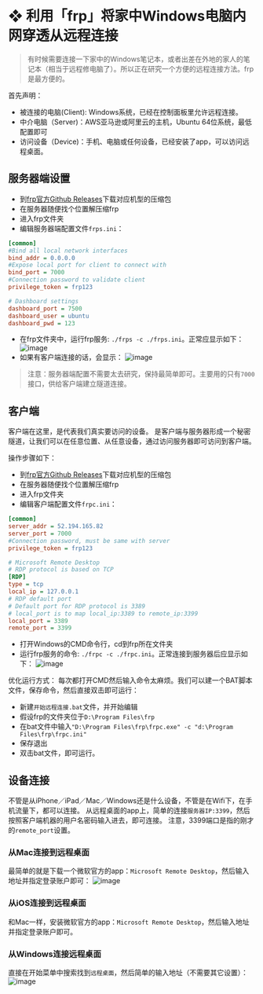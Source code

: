 # ❖ 利用「frp」将家中Windows电脑内网穿透从远程连接

> 有时候需要连接一下家中的Windows笔记本，或者出差在外地的家人的笔记本（相当于远程修电脑了）。所以正在研究一个方便的远程连接方法。frp是最方便的。

首先声明：
- 被连接的电脑(Client): Windows系统，已经在控制面板里允许远程连接。
- 中介电脑（Server)：AWS亚马逊或阿里云的主机，Ubuntu 64位系统，最低配置即可
- 访问设备（Device)：手机、电脑或任何设备，已经安装了app，可以访问远程桌面。

## 服务器端设置

- 到[frp官方Github Releases](https://github.com/fatedier/frp)下载对应机型的压缩包
- 在服务器随便找个位置解压缩frp
- 进入frp文件夹
- 编辑服务器端配置文件`frps.ini`：
```ini
[common]
#Bind all local network interfaces
bind_addr = 0.0.0.0 
#Expose local port for client to connect with
bind_port = 7000 
#Connection password to validate client
privilege_token = frp123 

# Dashboard settings
dashboard_port = 7500 
dashboard_user = ubuntu 
dashboard_pwd = 123 
```
- 在frp文件夹中，运行frp服务: `./frps -c ./frps.ini`。正常应显示如下：
![image](https://user-images.githubusercontent.com/14041622/47440665-34e77e80-d7e1-11e8-8510-330c9789cfba.png)
- 如果有客户端连接的话，会显示：
![image](https://user-images.githubusercontent.com/14041622/47440708-4a5ca880-d7e1-11e8-9d7d-a5ddab32c435.png)

> 注意：服务器端配置不需要太去研究，保持最简单即可。主要用的只有`7000`接口，供给客户端建立隧道连接。

## 客户端
客户端在这里，是代表我们真实要访问的设备。
是客户端与服务器形成一个秘密隧道，让我们可以在任意位置、从任意设备，通过访问服务器即可访问到客户端。

操作步骤如下：
- 到[frp官方Github Releases](https://github.com/fatedier/frp)下载对应机型的压缩包
- 在服务器随便找个位置解压缩frp
- 进入frp文件夹
- 编辑客户端配置文件`frpc.ini`：
```ini
[common]
server_addr = 52.194.165.82
server_port = 7000 
#Connection password, must be same with server
privilege_token = frp123 

# Microsoft Remote Desktop
# RDP protocol is based on TCP
[RDP] 
type = tcp 
local_ip = 127.0.0.1 
# RDP default port
# Default port for RDP protocol is 3389
# local_port is to map local_ip:3389 to remote_ip:3399
local_port = 3389
remote_port = 3399
```
- 打开Windows的CMD命令行，cd到frp所在文件夹
- 运行frp服务的命令: `./frpc -c ./frpc.ini`。正常连接到服务器后应显示如下：
![image](https://user-images.githubusercontent.com/14041622/47441320-79274e80-d7e2-11e8-8632-6daeaafae5af.png)

优化运行方式：
每次都打开CMD然后输入命令太麻烦。我们可以建一个BAT脚本文件，保存命令，然后直接双击即可运行：
- 新建`开始远程连接.bat`文件，并开始编辑
- 假设frp的文件夹位于`D:\Program Files\frp`
- 在bat文件中输入`"D:\Program Files\frp\frpc.exe" -c "d:\Program Files\frp\frpc.ini"`
- 保存退出
- 双击bat文件，即可运行。


## 设备连接

不管是从iPhone／iPad／Mac／Windows还是什么设备，不管是在Wifi下，在手机流量下，都可以连接。
从远程桌面的app上，简单的连接`服务器IP:3399`，然后按照客户端机器的用户名密码输入进去，即可连接。
注意，3399端口是指的刚才的`remote_port`设置。


### 从Mac连接到远程桌面
最简单的就是下载一个微软官方的app：`Microsoft Remote Desktop`，然后输入地址并指定登录账户即可：
![image](https://user-images.githubusercontent.com/14041622/47441700-4a5da800-d7e3-11e8-8f9b-1593ff3df5a1.png)


### 从iOS连接到远程桌面
和Mac一样，安装微软官方的app：`Microsoft Remote Desktop`，然后输入地址并指定登录账户即可。


### 从Windows连接远程桌面
直接在开始菜单中搜索找到`远程桌面`，然后简单的输入地址（不需要其它设置）：
![image](https://user-images.githubusercontent.com/14041622/47441610-16828280-d7e3-11e8-9a2c-a3607d822d3c.png)

